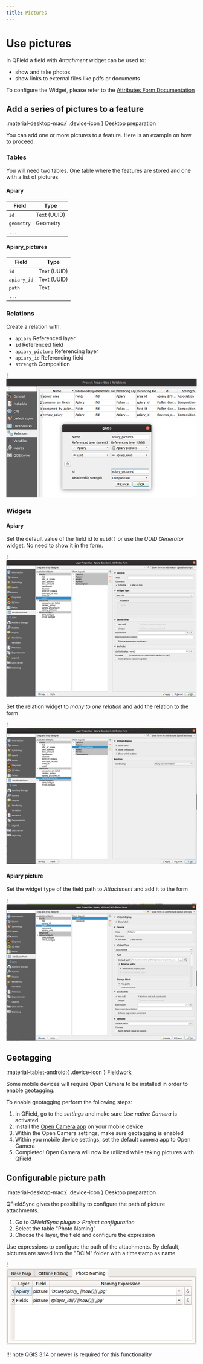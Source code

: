 ```yaml
---
title: Pictures
---
```


# Use pictures

In QField a field with *Attachment* widget can be used to:
-   show and take photos
-   show links to external files like pdfs or documents

To configure the Widget, please refer to the [Attributes Form Documentation](../attributes-form/#configure-attachmentpictures-widget)

## Add a series of pictures to a feature
:material-desktop-mac:{ .device-icon } Desktop preparation

You can add one or more pictures to a feature. Here is an example on how to proceed.

### Tables
You will need two tables. One table where the features are stored and one with a list of pictures.

#### Apiary
| Field      | Type       |
|------------|------------|
| `id`       | Text (UUID)|
| `geometry` | Geometry   |
| `...`      |            |

#### Apiary_pictures
| Field       | Type       |
|-------------|------------|
| `id`        | Text (UUID)|
| `apiary_id` | Text (UUID)|
| `path`      | Text       |
| `...`       |            |

### Relations
Create a relation with:

-   `apiary` Referenced layer
-   `id` Referenced field
-   `apiary_picture` Referencing layer
-   `apiary_id` Referencing field
-   `strength` Composition

!![Relations](../assets/images/add-1-n-pictures-relations.png)

### Widgets

#### Apiary
Set the default value of the field id to `uuid()` or use the *UUID Generator* widget. No need to show it in the form.

!![widgets](../assets/images/add-1-n-pictures-widgets_hive.png)

Set the relation widget to *many to one relation* and add the relation to the form

!![widgets](../assets/images/add-1-n-pictures-widgets_hive2.png)

#### Apiary picture
Set the widget type of the field path to *Attachment* and add it to the form

!![widgets](../assets/images/add-1-n-pictures-widgets_picture.png)


## Geotagging
:material-tablet-android:{ .device-icon } Fieldwork

Some mobile devices will require Open Camera to be installed in order to enable geotagging.

To enable geotagging perform the following steps:

1.  In QField, go to the *settings* and make sure *Use native Camera* is
    activated
2.  Install the [Open Camera app](https://play.google.com/store/apps/details?id=net.sourceforge.opencamera&hl=en&gl=US)
    on your mobile device
3.  Within the Open Camera settings, make sure geotagging is enabled
4.  Within you mobile device settings, set the default camera app to Open Camera
5.  Completed! Open Camera will now be utilized while taking pictures with QField

## Configurable picture path
:material-desktop-mac:{ .device-icon } Desktop preparation

QFieldSync gives the possibility to configure the path of picture
attachments.

1.  Go to *QFieldSync plugin > Project configuration*
2.  Select the table "Photo Naming"
3.  Choose the layer, the field and configure the expression

Use expressions to configure the path of the attachments. By default,
pictures are saved into the "DCIM" folder with a timestamp
as name.

!![picture_path](../assets/images/picture_path.png)

!!! note
    QGIS 3.14 or newer is required for this functionality
